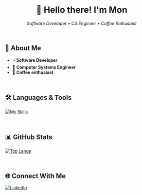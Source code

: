<h1 align="center">👋 Hello there! I'm Mon</h1>

<p align="center">
  <em>Software Developer • CS Engineer • Coffee Enthusiast</em>
</p>

<br>

## 🚀 About Me

- ⚡ **Software Developer**
- 🚀 **Computer Systems Engineer**
- 🍂 **Coffee enthusiast**

<br>

## 🛠️ Languages & Tools

[![My Skills](https://skillicons.dev/icons?i=js,react,astro,tailwind,bootstrap,wordpress,java,python&theme=light)](https://skillicons.dev)

<br>

## 📊 GitHub Stats

[![Top Langs](https://github-readme-stats.vercel.app/api/top-langs/?username=RiviCodes&layout=compact&theme=default)](https://github.com/RiviCodes/github-readme-stats)

<br>

## 🌐 Connect With Me

[![LinkedIn](https://skillicons.dev/icons?i=linkedin)](https://www.linkedin.com/in/ramonriveram)
